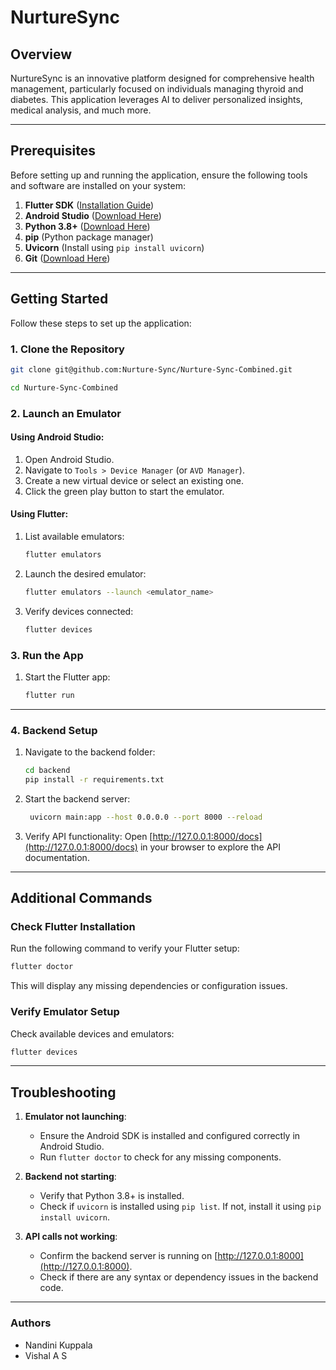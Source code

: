 # NurtureSync

## Overview

NurtureSync is an innovative platform designed for comprehensive health management, particularly focused on individuals managing thyroid and diabetes. This application leverages AI to deliver personalized insights, medical analysis, and much more.

---

## Prerequisites

Before setting up and running the application, ensure the following tools and software are installed on your system:

1. **Flutter SDK** ([Installation Guide](https://flutter.dev/docs/get-started/install))
2. **Android Studio** ([Download Here](https://developer.android.com/studio))
3. **Python 3.8+** ([Download Here](https://www.python.org/downloads/))
4. **pip** (Python package manager)
5. **Uvicorn** (Install using `pip install uvicorn`)
6. **Git** ([Download Here](https://git-scm.com/downloads))

---

## Getting Started

Follow these steps to set up the application:

### 1. Clone the Repository

```bash
git clone git@github.com:Nurture-Sync/Nurture-Sync-Combined.git

cd Nurture-Sync-Combined

```

### 2. Launch an Emulator

#### Using Android Studio:

1. Open Android Studio.
2. Navigate to `Tools > Device Manager` (or `AVD Manager`).
3. Create a new virtual device or select an existing one.
4. Click the green play button to start the emulator.

#### Using Flutter:

1. List available emulators:
   ```bash
   flutter emulators
   ```
2. Launch the desired emulator:
   ```bash
   flutter emulators --launch <emulator_name>
   ```
3. Verify devices connected:
   ```bash
   flutter devices
   ```

### 3. Run the App

1. Start the Flutter app:
   ```bash
   flutter run
   ```

---

### 4. Backend Setup

1. Navigate to the backend folder:
   ```bash
   cd backend
   pip install -r requirements.txt
   ```
2. Start the backend server:
   ```bash
    uvicorn main:app --host 0.0.0.0 --port 8000 --reload
   ```
3. Verify API functionality:
   Open [http://127.0.0.1:8000/docs](http://127.0.0.1:8000/docs) in your browser to explore the API documentation.

---

## Additional Commands

### Check Flutter Installation

Run the following command to verify your Flutter setup:

```bash
flutter doctor
```

This will display any missing dependencies or configuration issues.

### Verify Emulator Setup

Check available devices and emulators:

```bash
flutter devices
```

---

## Troubleshooting

1. **Emulator not launching**:

   - Ensure the Android SDK is installed and configured correctly in Android Studio.
   - Run `flutter doctor` to check for any missing components.

2. **Backend not starting**:

   - Verify that Python 3.8+ is installed.
   - Check if `uvicorn` is installed using `pip list`. If not, install it using `pip install uvicorn`.

3. **API calls not working**:

   - Confirm the backend server is running on [http://127.0.0.1:8000](http://127.0.0.1:8000).
   - Check if there are any syntax or dependency issues in the backend code.

---

### Authors

- Nandini Kuppala
- Vishal A S
